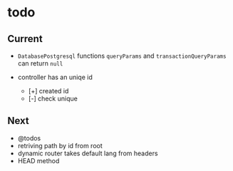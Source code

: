 # todo

## Current

- `DatabasePostgresql` functions `queryParams` and `transactionQueryParams` can return `null`

- controller has an uniqe id
  - [+] created id
  - [-] check unique

## Next

- @todos
- retriving path by id from root
- dynamic router takes default lang from headers  
- HEAD method
